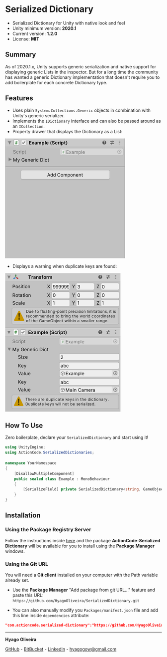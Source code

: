 # Serialized Dictionary

* Serialized Dictionary for Unity with native look and feel
* Unity minimum version: **2020.1**
* Current version: **1.2.0**
* License: **MIT**

## Summary

As of 2020.1.x, Unity supports generic serialization and native support for displaying generic Lists in the inspector. 
But for a long time the community has wanted a generic Dictionary implementation that doesn't require you to add boilerplate for each concrete Dictionary type.

## Features

* Uses plain ``System.Collections.Generic`` objects in combination with Unity's generic serializer.
* Implements the ``IDictionary`` interface and can also be passed around as an ``ICollection``.
* Property drawer that displays the Dictionary as a List:

![](/Docs~/Inspector.gif)

* Displays a warning when duplicate keys are found:

![](/Docs~/InspectorWithDuplicateKeys.PNG)


## How To Use

Zero boilerplate, declare your ``SerializedDictionary`` and start using it!

```csharp
using UnityEngine;
using ActionCode.SerializedDictionaries;

namespace YourNamespace
{
    [DisallowMultipleComponent]
    public sealed class Example : MonoBehaviour
    {
        [SerializeField] private SerializedDictionary<string, GameObject> myGenericDict;
    }
}
```

## Installation

### Using the Package Registry Server

Follow the instructions inside [here](https://cutt.ly/ukvj1c8) and the package **ActionCode-Serialized Dictionary** 
will be available for you to install using the **Package Manager** windows.

### Using the Git URL

You will need a **Git client** installed on your computer with the Path variable already set. 

- Use the **Package Manager** "Add package from git URL..." feature and paste this URL: `https://github.com/HyagoOliveira/SerializedDictionary.git`

- You can also manually modify you `Packages/manifest.json` file and add this line inside `dependencies` attribute: 

```json
"com.actioncode.serialized-dictionary":"https://github.com/HyagoOliveira/SerializedDictionary.git"
```

---

**Hyago Oliveira**

[GitHub](https://github.com/HyagoOliveira) -
[BitBucket](https://bitbucket.org/HyagoGow/) -
[LinkedIn](https://www.linkedin.com/in/hyago-oliveira/) -
<hyagogow@gmail.com>
